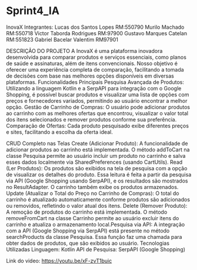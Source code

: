# Sprint4_IA
InovaX
Integrantes:
Lucas dos Santos Lopes RM:550790
Murilo Machado RM:550718
Victor Taborda Rodrigues RM:97900
Gustavo Marques Catelan RM:551823
Gabriel Bacelar Valentim RM97901

DESCRIÇÃO DO PROJETO
A InovaX é uma plataforma inovadora desenvolvida para comparar produtos e serviços essenciais, como planos de saúde e assinaturas, além de itens convencionais. Nosso objetivo é oferecer uma experiência completa de comparação, facilitando a tomada de decisões com base nas melhores opções disponíveis em diversas plataformas.
Funcionalidades Principais
Pesquisa Avançada de Produtos: Utilizando a linguagem Kotlin e a SerpAPI para integração com o Google Shopping, é possível buscar produtos e visualizar uma lista de opções com preços e fornecedores variados, permitindo ao usuário encontrar a melhor opção.
Gestão de Carrinho de Compras: O usuário pode adicionar produtos ao carrinho com as melhores ofertas que encontrou, visualizar o valor total dos itens selecionados e remover produtos conforme sua preferência.
Comparação de Ofertas: Cada produto pesquisado exibe diferentes preços e sites, facilitando a escolha da oferta ideal.

CRUD Completo nas Telas
Create (Adicionar Produto): A funcionalidade de adicionar produtos ao carrinho está implementada. O método addToCart na classe Pesquisa permite ao usuário incluir um produto no carrinho e salva esses dados localmente via SharedPreferences (usando CartUtils).
Read (Ler Produtos): Os produtos são exibidos na tela de pesquisa com a opção de visualizar os detalhes do produto. Essa leitura é feita a partir da pesquisa via API (Google Shopping usando SerpAPI), e os resultados são mostrados no ResultAdapter. O carrinho também exibe os produtos armazenados.
Update (Atualizar o Total do Preço no Carrinho de Compras): O total do carrinho é atualizado automaticamente conforme produtos são adicionados ou removidos, refletindo o valor atual dos itens.
Delete (Remover Produto): A remoção de produtos do carrinho está implementada. O método removeFromCart na classe Carrinho permite ao usuário excluir itens do carrinho e atualiza o armazenamento local.Pesquisa via API: A integração com a API (Google Shopping via SerpAPI) está presente no método searchProducts da classe Pesquisa. Essa função faz uma chamada para obter dados de produtos, que são exibidos ao usuário.
Tecnologias Utilizadas
Linguagem: Kotlin
API de Pesquisa: SerpAPI (Google Shopping)


Link do video:
https://youtu.be/xF-zvT1buic
